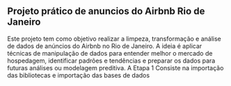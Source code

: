 ## **Projeto prático de anuncios do Airbnb Rio de Janeiro**
Este projeto tem como objetivo realizar a limpeza, transformação e análise de dados de anúncios do Airbnb no Rio de Janeiro. A ideia é aplicar técnicas de manipulação de dados para entender melhor o mercado de hospedagem, identificar padrões e tendências e preparar os dados para futuras análises ou modelagem preditiva.
A Etapa 1 Consiste na importação das bibliotecas e importação das bases de dados
